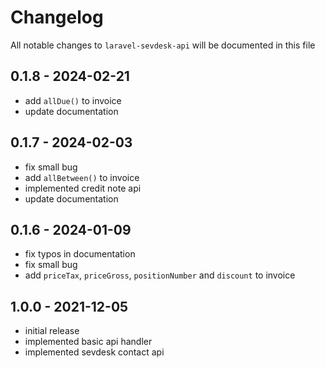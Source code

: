 # Changelog

All notable changes to `laravel-sevdesk-api` will be documented in this file

## 0.1.8 - 2024-02-21

- add `allDue()` to invoice
- update documentation

## 0.1.7 - 2024-02-03

- fix small bug
- add `allBetween()` to invoice
- implemented credit note api
- update documentation

## 0.1.6 - 2024-01-09

- fix typos in documentation
- fix small bug
- add `priceTax`, `priceGross`, `positionNumber` and `discount` to invoice

## 1.0.0 - 2021-12-05

- initial release
- implemented basic api handler
- implemented sevdesk contact api
